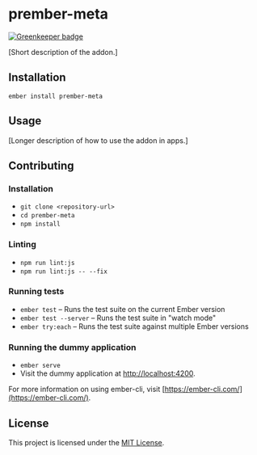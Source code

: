 prember-meta
==============================================================================

[![Greenkeeper badge](https://badges.greenkeeper.io/shipshapecode/prember-meta.svg)](https://greenkeeper.io/)

[Short description of the addon.]

Installation
------------------------------------------------------------------------------

```
ember install prember-meta
```


Usage
------------------------------------------------------------------------------

[Longer description of how to use the addon in apps.]


Contributing
------------------------------------------------------------------------------

### Installation

* `git clone <repository-url>`
* `cd prember-meta`
* `npm install`

### Linting

* `npm run lint:js`
* `npm run lint:js -- --fix`

### Running tests

* `ember test` – Runs the test suite on the current Ember version
* `ember test --server` – Runs the test suite in "watch mode"
* `ember try:each` – Runs the test suite against multiple Ember versions

### Running the dummy application

* `ember serve`
* Visit the dummy application at [http://localhost:4200](http://localhost:4200).

For more information on using ember-cli, visit [https://ember-cli.com/](https://ember-cli.com/).

License
------------------------------------------------------------------------------

This project is licensed under the [MIT License](LICENSE.md).
